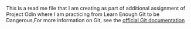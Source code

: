 This is a read me file that I am creating as part
of additional assignment of Project Odin where I
am practicing from Learn Enough Git to be Dangerous,For more information on Git, see the
[official Git documentation](https://git-scm.com/)
